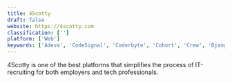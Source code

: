 ```yaml
---
title: 4Scotty
draft: false 
website: https://4scotty.com
classification: ['']
platform: ['Web']
keywords: ['Adeva', 'CodeSignal', 'Coderbyte', 'Cohort', 'Crew', 'Djangojobs', 'InterviewBit', 'Interviewjet', 'Lytmus', 'OfferZen', 'Project Euler', 'Toptal', 'Upwork', 'WooGuru', 'Zlott', 'interviewing.io']
---
```

4Scotty is one of the best platforms that simplifies the process of IT-recruiting for both employers and tech professionals.